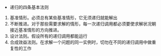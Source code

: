 + 递归的四条基本法则

1. 基准情形。必须总有某些基准情形，它无须递归就能解出
2. 不断推进。对于那些需要求解的情形，每一次递归调用都必须要使求解状况朝接近基准情形的方向推进。
3. 设计法则。假设所有的递归调用都能运行
4. 合成效益法则。在求解一个问题的同一实例时，切勿在不同的递归调用中做重复性的工作
